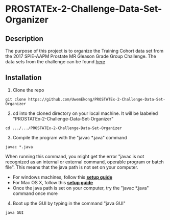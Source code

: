 # PROSTATEx-2-Challenge-Data-Set-Organizer

## Description

The purpose of this project is to organize the Training Cohort data set from the 2017 SPIE-AAPM Prostate MR Gleason Grade Group Challenge. The data sets from the challenge can be found [here](https://wiki.cancerimagingarchive.net/display/Public/SPIE-AAPM-NCI+PROSTATEx+Challenges#23691656d4622c5ad5884bdb876d6d441994da38)

## Installation

1. Clone the repo
  ```
  git clone https://github.com/UwemEkong/PROSTATEx-2-Challenge-Data-Set-Organizer
  ```
2. cd into the cloned directory on your local machine. It will be laabeled "PROSTATEx-2-Challenge-Data-Set-Organizer"
  ```
  cd .../.../PROSTATEx-2-Challenge-Data-Set-Organizer
  ```
3. Compile the program with the "javac *.java" command
  ```
  javac *.java
  ```
  When running this command, you might get the error "javac is not recognized as an internal or external command, operable program or batch file". This means that the java     path is not set on your computer.
  * For windows machines, follow this [**setup guide**](https://www.youtube.com/watch?v=IJ-PJbvJBGs&t=80s&ab_channel=ProgrammingKnowledge)
  * For  Mac OS X, follow this [**setup guide**](https://www.youtube.com/watch?v=y6szNJ4rMZ0&ab_channel=ProgrammingKnowledge)
  * Once the java path is set on your computer, try the "javac *.java" command once more
  
  4. Boot up the GUI by typing in the command "java GUI"
  ```
  java GUI
  ```
